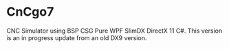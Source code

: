 CnCgo7
======

CNC Simulator using BSP CSG Pure WPF SlimDX DirectX 11 C#.  This version is an in progress update from an old DX9 version.
